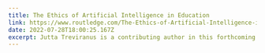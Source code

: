 ```yaml
---
title: The Ethics of Artificial Intelligence in Education
link: https://www.routledge.com/The-Ethics-of-Artificial-Intelligence-in-Education-Practices-Challenges/Holmes-Porayska-Pomsta/p/book/9780367349721
date: 2022-07-28T18:00:25.167Z
excerpt: Jutta Treviranus is a contributing author in this forthcoming Routledge book.
---
```


